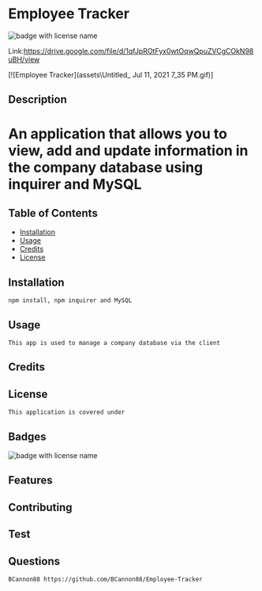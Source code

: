 # **Employee Tracker**

  <img src="https://img.shields.io/badge/mybadge--blue" alt="badge with license name"/>

  Link:https://drive.google.com/file/d/1qfJpROtFyx0wtOqwQpuZVCgCOkN98uBH/view
  
 [![Employee Tracker](assets\Untitled_ Jul 11, 2021 7_35 PM.gif)]

  ## Description

  # An application that allows you to view, add and update information in the company database using inquirer and MySQL

  ## Table of Contents        
   * [Installation](#Installation)
   * [Usage](#Usage)       
   * [Credits](#Credits)       
   * [License](#License)   
       
   ## Installation

    npm install, npm inquirer and MySQL       

   ## Usage

    This app is used to manage a company database via the client       

   ## Credits

           

   ## License

    This application is covered under        

   ## Badges

   <img src="https://img.shields.io/badge/mybadge--blue" alt="badge with license name"/>      
 
   ## Features

           

   ## Contributing

           

   ## Test

        
    
   ## Questions
    BCannon88 https://github.com/BCannon88/Employee-Tracker